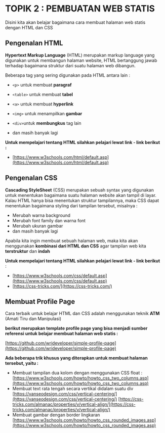 # TOPIK 2 : PEMBUATAN WEB STATIS

Disini kita akan belajar bagaimana cara membuat halaman web statis dengan HTML dan CSS



## Pengenalan HTML

**Hypertext Markup Language** (HTML) merupakan markup language yang digunakan untuk membangun halaman website, HTML bertanggung jawab terhadap bagaimana struktur dari suatu halaman web dibangun.

Beberapa tag yang sering digunakan pada HTML antara lain :

- `<p>` untuk membuat **paragraf**

- `<table>` untuk membuat **tabel**

- `<a>` untuk membuat **hyperlink**

- `<img>` untuk menampilkan **gambar**

- `<div>`untuk **membungkus** tag lain

- dan masih banyak lagi

  

**Untuk mempelajari tentang HTML silahkan pelajari lewat link - link berikut :**

- [https://www.w3schools.com/html/default.asp](https://www.w3schools.com/html/default.asp)



## Pengenalan CSS

**Cascading StyleSheet** (CSS) merupakan sebuah syntax yang digunakan untuk menentukan bagaimana suatu halaman website akan tampil di layar. Kalau HTML hanya bisa menentukan struktur tampilannya, maka CSS dapat menentukan bagaimana styling dari tampilan tersebut, misalnya :

- Merubah warna background
- Merubah font family dan warna font
- Merubah ukuran gambar
- dan masih banyak lagi

Apabila kita ingin membuat sebuah halaman web, maka kita akan menggunakan **kombinasi dari HTML dan CSS** agar tampilan web kita **terstruktur** dan **indah**



**Untuk mempelajari tentang HTML silahkan pelajari lewat link - link berikut** :

- [https://www.w3schools.com/css/default.asp](https://www.w3schools.com/css/default.asp)
- [https://css-tricks.com/](https://css-tricks.com/)



## Membuat Profile Page

Cara terbaik untuk belajar HTML dan CSS adalah menggunakan teknik **ATM** (Amati Tiru dan Manipulasi)

**berikut merupakan template profile page yang bisa menjadi sumber referensi untuk belajar membuat halaman web statis :**

[https://github.com/wrideveloper/simple-profile-page](https://github.com/wrideveloper/simple-profile-page)



**Ada beberapa trik khusus yang diterapkan untuk membuat halaman tersebut, yaitu :** 

- Membuat tampilan dua kolom dengan menggunakan CSS float : 
  [https://www.w3schools.com/howto/howto_css_two_columns.asp](https://www.w3schools.com/howto/howto_css_two_columns.asp)
- Membuat text rata tengah secara vertikal didalam suatu div
  [https://vanseodesign.com/css/vertical-centering/](https://vanseodesign.com/css/vertical-centering/)
  [https://css-tricks.com/almanac/properties/v/vertical-align/](https://css-tricks.com/almanac/properties/v/vertical-align/)
- Membuat gambar dengan border lingkaran
  [https://www.w3schools.com/howto/howto_css_rounded_images.asp](https://www.w3schools.com/howto/howto_css_rounded_images.asp)

